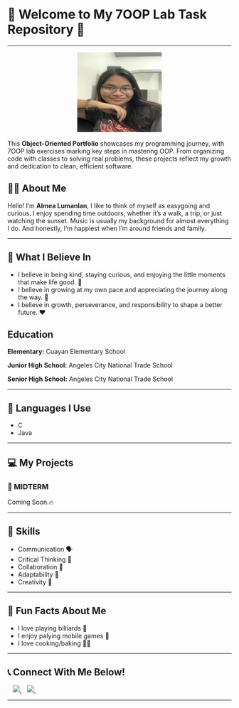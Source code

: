 # 🌟 Welcome to My 7OOP Lab Task Repository 🌟

---
<p align="center">
  <img src="https://github.com/AlmeaLumanlan/7OOP-Laboratory-Task/blob/a27ea8685613da4e947f1383459831f459440bf5/myphoto.jpeg.jpg" width="190" height="180"/>
</p>

This **Object-Oriented Portfolio** showcases my programming journey, with 7OOP lab exercises marking key steps in mastering OOP. From organizing code with classes to solving real problems, these projects reflect my growth and dedication to clean, efficient software.


## 👩‍💻 About Me 
Hello! I’m **Almea Lumanlan**, I like to think of myself as easygoing and curious. I enjoy spending time outdoors, whether it’s a walk, a trip, or just watching the sunset. Music is usually my background for almost everything I do. And honestly, I’m happiest when I’m around friends and family.

---
  
## 🤔 What I Believe In
- I believe in being kind, staying curious, and enjoying the little moments that make life good. 🙏
- I believe in growing at my own pace and appreciating the journey along the way. 🫡
- I believe in growth, perseverance, and responsibility to shape a better future. ❤️

##  Education
**Elementary:** Cuayan Elementary School

**Junior High School:** Angeles City National Trade School

**Senior High School:** Angeles City National Trade School

---
## 📜 Languages I Use  
- C  
- Java  

---

## 💻 My Projects  

### 🧪 MIDTERM  

Coming Soon.🔥 

---

## 📌 Skills
- Communication 🗣️
- Critical Thinking 🧠
- Collaboration 🤝
- Adaptability 🌊
- Creativity 🎨
  
---

## 🤡 Fun Facts About Me
- I love playing billiards 🎱
- I enjoy palying mobile games 📱
- I love cooking/baking 🧑‍🍳

---

## 📞 Connect With Me Below!   

  &nbsp;&nbsp;
  <a href="https://www.facebook.com/share/16unhY7sof/?mibextid=wwXlfr" target="_blank">
    <img src="https://img.shields.io/badge/Facebook-1877F2?style=for-the-badge&logo=facebook&logoColor=white" height="40"/>
  </a>
  &nbsp;&nbsp;
  <a href="https://www.instagram.com/mealmnln?igsh=MWsxNDdoemptbHV5Ng%3D%3D&utm_source=qr" target="_blank">
    <img src="https://img.shields.io/badge/Instagram-E4405F?style=for-the-badge&logo=instagram&logoColor=white" height="40"/>
  </a>
  &nbsp;&nbsp;

---
